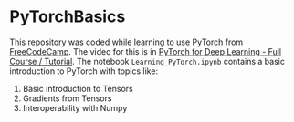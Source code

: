 # PyTorchBasics
This repository was coded while learning to use PyTorch from [FreeCodeCamp](freecodecamp.org). The video for this is in [PyTorch for Deep Learning - Full Course / Tutorial](https://www.youtube.com/watch?v=GIsg-ZUy0MY). 
The notebook `Learning_PyTorch.ipynb` contains a basic introduction to PyTorch with topics like:
1. Basic introduction to Tensors
2. Gradients from Tensors
3. Interoperability with Numpy
